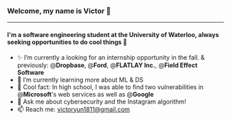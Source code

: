 ### Welcome, my name is Victor 👋
---

#### I'm a software engineering student at the University of Waterloo, always seeking opportunities to do cool things 📩

- ✨ I’m currently a looking for an internship opportunity in the fall. & previously: @**Dropbase**, @**Ford**, @**FLATLAY Inc.**, @**Field Effect Software**
- 🌱 I’m currently learning more about ML & DS
- 🔅 Cool fact: In high school, I was able to find two vulnerabilities in @**Microsoft**'s web services as well as @**Google**
- 💬 Ask me about cybersecurity and the Instagram algorithm!
- 📫 Reach me: victoryun1811@gmail.com



